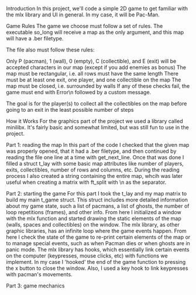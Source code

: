 Introduction
In this project, we'll code a simple 2D game to get familiar with the mlx library and UI in general. In my case, it will be Pac-Man.

Game Rules
The game we choose must follow a set of rules. The executable so_long will receive a map as the only argument, and this map will have a .ber filetype.

The file also must follow these rules:

Only P (pacman), 1 (wall), 0 (empty), C (collectible), and E (exit) will be accepted characters in our map (except if you add enemies as bonus)
The map must be rectangular, i.e. all rows must have the same length
There must be at least one exit, one player, and one collectible on the map
The map must be closed, i.e. surrounded by walls
If any of these checks fail, the game must end with Error\n followed by a custom message.

The goal is for the player(s) to collect all the collectibles on the map before going to an exit in the least possible number of steps

How it Works
For the graphics part of the project we used a library called minilibx. It's fairly basic and somewhat limited, but was still fun to use in the project.

Part 1: reading the map
In this part of the code I checked that the given map was properly opened, that it had a .ber filetype, and then continued by reading the file one line at a time with get_next_line. Once that was done I filled a struct t_lay with some basic map attributes like number of players, exits, collectibles, number of rows and columns, etc. During the reading process I also created a string containing the entire map, whcih was later useful when creating a matrix with ft_split with \n as the separator.

Part 2: starting the game
For this part I took the t_lay and my map matrix to build my main t_game struct. This struct includes more detailed information about my game state, such a list of pacmans, a list of ghosts, the number of loop repetitions (frames), and other info. From here I initialized a window with the mlx function and started drawing the static elements of the map (walls, spaces and collectibles) on the window. The mlx library, as other graphic libraries, has an infinite loop where the game events happen. From here I check the state of the game to re-print certain elements of the map or to manage special events, such as when Pacman dies or when ghosts are in panic mode. The mlx library has hooks, which essentially link certain events on the computer (keypresses, mouse clicks, etc) with functions we implement. In my case I 'hooked' the end of the game function to pressing the x button to close the window. Also, I used a key hook to link keypresses with pacman's movements.

Part 3: game mechanics
